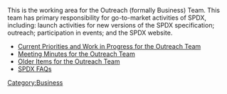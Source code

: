 This is the working area for the Outreach (formally Business) Team. This
team has primary responsibility for go-to-market activities of SPDX,
including: launch activities for new versions of the SPDX specification;
outreach; participation in events; and the SPDX website.

  - [Current Priorities and Work in Progress for the Outreach
    Team](Business_Team/Priorities "wikilink")
  - [Meeting Minutes for the Outreach
    Team](Business_Team/Minutes "wikilink")
  - [Older Items for the Outreach Team](Business_Team/Old "wikilink")
  - [SPDX FAQs](SPDX_FAQ "wikilink")

[Category:Business](Category:Business "wikilink")
